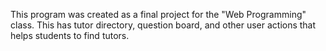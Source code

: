This program was created as a final project for the "Web Programming" class.
This has tutor directory, question board, and other user actions that helps students to find tutors. 
